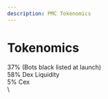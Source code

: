```yaml
---
description: PMC Tokenomics
---
```


# Tokenomics

37% (Bots black listed at launch)\
58% Dex Liquidity \
5% Cex\
\




